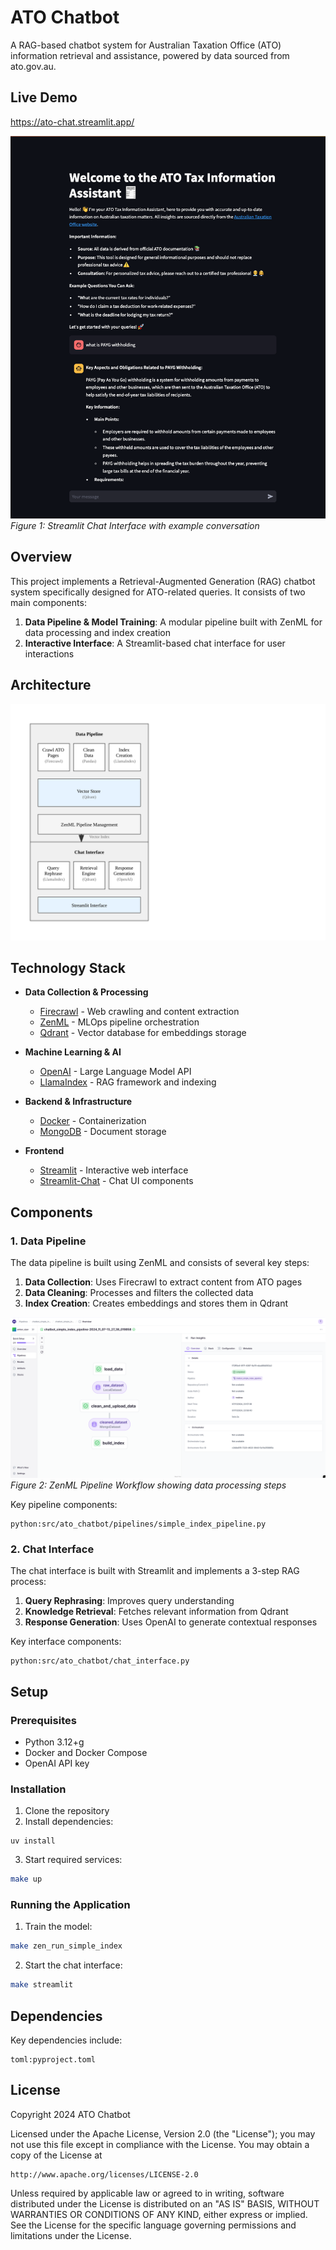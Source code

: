 # ATO Chatbot

A RAG-based chatbot system for Australian Taxation Office (ATO) information retrieval and assistance, powered by data sourced from ato.gov.au.


## Live Demo
https://ato-chat.streamlit.app/


![Chat Interface Screenshot](./docs/chat_interface.png)
*Figure 1: Streamlit Chat Interface with example conversation*


## Overview

This project implements a Retrieval-Augmented Generation (RAG) chatbot system specifically designed for ATO-related queries. It consists of two main components:

1. **Data Pipeline & Model Training**: A modular pipeline built with ZenML for data processing and index creation
2. **Interactive Interface**: A Streamlit-based chat interface for user interactions

## Architecture

![System Architecture](./docs/architecture.svg)

## Technology Stack

- **Data Collection & Processing**
  - [Firecrawl](https://github.com/brave-experiments/firecrawl) - Web crawling and content extraction
  - [ZenML](https://zenml.io/) - MLOps pipeline orchestration
  - [Qdrant](https://qdrant.tech/) - Vector database for embeddings storage

- **Machine Learning & AI**
  - [OpenAI](https://openai.com/) - Large Language Model API
  - [LlamaIndex](https://www.llamaindex.ai/) - RAG framework and indexing

- **Backend & Infrastructure**
  - [Docker](https://www.docker.com/) - Containerization
  - [MongoDB](https://www.mongodb.com/) - Document storage

- **Frontend**
  - [Streamlit](https://streamlit.io/) - Interactive web interface
  - [Streamlit-Chat](https://streamlit.io/components) - Chat UI components

## Components

### 1. Data Pipeline

The data pipeline is built using ZenML and consists of several key steps:

1. **Data Collection**: Uses Firecrawl to extract content from ATO pages
2. **Data Cleaning**: Processes and filters the collected data
3. **Index Creation**: Creates embeddings and stores them in Qdrant

![Data Pipeline Flow](./docs/pipeline_flow.png)
*Figure 2: ZenML Pipeline Workflow showing data processing steps*

Key pipeline components:

```
python:src/ato_chatbot/pipelines/simple_index_pipeline.py
```


### 2. Chat Interface

The chat interface is built with Streamlit and implements a 3-step RAG process:

1. **Query Rephrasing**: Improves query understanding
2. **Knowledge Retrieval**: Fetches relevant information from Qdrant
3. **Response Generation**: Uses OpenAI to generate contextual responses


Key interface components:

```
python:src/ato_chatbot/chat_interface.py
```

## Setup

### Prerequisites

- Python 3.12+g
- Docker and Docker Compose
- OpenAI API key

### Installation

1. Clone the repository
2. Install dependencies:

```
uv install
```

3. Start required services:

```bash
make up
```


### Running the Application

1. Train the model:

```bash
make zen_run_simple_index
```


2. Start the chat interface:

```bash
make streamlit
```


## Dependencies

Key dependencies include:

```
toml:pyproject.toml
```


## License

Copyright 2024 ATO Chatbot

Licensed under the Apache License, Version 2.0 (the "License");
you may not use this file except in compliance with the License.
You may obtain a copy of the License at

    http://www.apache.org/licenses/LICENSE-2.0

Unless required by applicable law or agreed to in writing, software
distributed under the License is distributed on an "AS IS" BASIS,
WITHOUT WARRANTIES OR CONDITIONS OF ANY KIND, either express or implied.
See the License for the specific language governing permissions and
limitations under the License.
